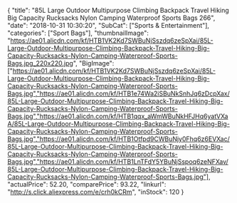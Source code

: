 {
	"title": "85L Large Outdoor Multipurpose Climbing Backpack Travel Hiking Big Capacity Rucksacks Nylon Camping Waterproof Sports Bags 266",
	"date": "2018-10-31 10:30:20",
	"SubCat": ["Sports & Entertainment"],
	"categories": ["Sport Bags"],
	"thumbnailImage": "https://ae01.alicdn.com/kf/HTB1VK2Kd7SWBuNjSszdq6zeSpXai/85L-Large-Outdoor-Multipurpose-Climbing-Backpack-Travel-Hiking-Big-Capacity-Rucksacks-Nylon-Camping-Waterproof-Sports-Bags.jpg_220x220.jpg",
	"BigImage": ["https://ae01.alicdn.com/kf/HTB1VK2Kd7SWBuNjSszdq6zeSpXai/85L-Large-Outdoor-Multipurpose-Climbing-Backpack-Travel-Hiking-Big-Capacity-Rucksacks-Nylon-Camping-Waterproof-Sports-Bags.jpg","https://ae01.alicdn.com/kf/HTB1e74Wa2iSBuNkSnhJq6zDcpXax/85L-Large-Outdoor-Multipurpose-Climbing-Backpack-Travel-Hiking-Big-Capacity-Rucksacks-Nylon-Camping-Waterproof-Sports-Bags.jpg","https://ae01.alicdn.com/kf/HTB1qqx_aWmWBuNkHFJHq6yatVXaA/85L-Large-Outdoor-Multipurpose-Climbing-Backpack-Travel-Hiking-Big-Capacity-Rucksacks-Nylon-Camping-Waterproof-Sports-Bags.jpg","https://ae01.alicdn.com/kf/HTB1Otfpd9CWBuNjy0Fhq6z6EVXac/85L-Large-Outdoor-Multipurpose-Climbing-Backpack-Travel-Hiking-Big-Capacity-Rucksacks-Nylon-Camping-Waterproof-Sports-Bags.jpg","https://ae01.alicdn.com/kf/HTB1LnTFdY5YBuNjSspoq6zeNFXav/85L-Large-Outdoor-Multipurpose-Climbing-Backpack-Travel-Hiking-Big-Capacity-Rucksacks-Nylon-Camping-Waterproof-Sports-Bags.jpg"],
	"actualPrice": 52.20,
	"comparePrice": 93.22,
	"linkurl": "http://s.click.aliexpress.com/e/crh0kCRm",
	"inStock": 120
}
